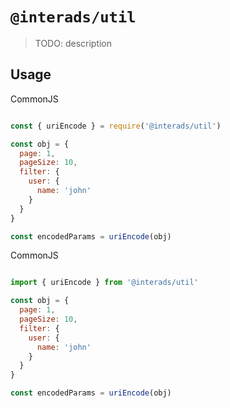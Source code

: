 # `@interads/util`

> TODO: description

## Usage

CommonJS

```javascript

const { uriEncode } = require('@interads/util')

const obj = {
  page: 1,
  pageSize: 10,
  filter: {
    user: {
      name: 'john'
    }
  }
}

const encodedParams = uriEncode(obj)


```

CommonJS

```javascript

import { uriEncode } from '@interads/util'

const obj = {
  page: 1,
  pageSize: 10,
  filter: {
    user: {
      name: 'john'
    }
  }
}

const encodedParams = uriEncode(obj)


```